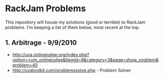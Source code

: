 # RackJam Problems

This repository will house my solutions (good or terrible) to RackJam problems.  I'm keeping a list of them below, most recent at the top.

## 1. Arbitrage - 9/9/2010
* http://uva.onlinejudge.org/index.php?option=com_onlinejudge&Itemid=8&category=3&page=show_problem&problem=40
* http://uvatoolkit.com/problemssolve.php - Problem Solver


